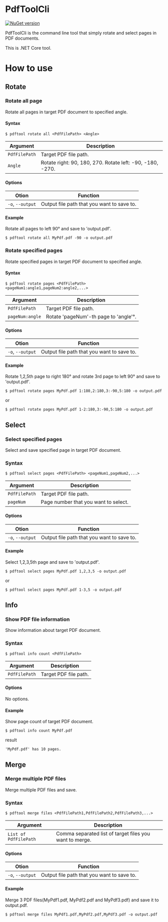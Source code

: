 # PdfToolCli
[![NuGet version](https://badge.fury.io/nu/pdftoolcli.svg)](https://badge.fury.io/nu/pdftoolcli)

PdfToolCli is the command line tool that simply rotate and select pages in PDF documents.

This is .NET Core tool.

# How to use

## Rotate

### Rotate all page

Rotate all pages in target PDF document to specified angle.

#### Syntax
```
$ pdftool rotate all <PdfFilePath> <Angle>
```

|Argument|Description|
|--|--|
|```PdfFilePath```|Target PDF file path.|
|```Angle```|Rotate right: 90, 180, 270. Rotate left: -90, -180, -270.|

#### Options

|Otion|Function|
|--|--|
|```-o```, ```--output```|Output file path that you want to save to.|

#### Example

Rotate all pages to left 90° and save to 'output.pdf'.

```
$ pdftool rotate all MyPdf.pdf -90 -o output.pdf
```

### Rotate specified pages

Rotate specified pages in target PDF document to specified angle.

#### Syntax

```
$ pdftool rotate pages <PdfFilePath> <pageNum1:angle1,pageNum2:angle2,...>
```

|Argument|Description|
|--|--|
|```PdfFilePath```|Target PDF file path.|
|```pageNum:angle```|Rotate 'pageNum'-th page to 'angle'°.|

#### Options

|Otion|Function|
|--|--|
|```-o```, ```--output```|Output file path that you want to save to.|

#### Example

Rotate 1,2,5th page to right 180° and rotate 3rd page to left 90° and save to 'output.pdf'. 

```
$ pdftool rotate pages MyPdf.pdf 1:180,2:180,3:-90,5:180 -o output.pdf
```

or

```
$ pdftool rotate pages MyPdf.pdf 1-2:180,3:-90,5:180 -o output.pdf
```

## Select

### Select specified pages

Select and save specified page in target PDF document.

### Syntax

```
$ pdftool select pages <PdfFilePath> <pageNum1,pageNum2,...>
```

|Argument|Description|
|--|--|
|```PdfFilePath```|Target PDF file path.|
|```pageNum```|Page number that you want to select.|

#### Options

|Otion|Function|
|--|--|
|```-o```, ```--output```|Output file path that you want to save to.|

#### Example

Select 1,2,3,5th page and save to 'output.pdf'.

```
$ pdftool select pages MyPdf.pdf 1,2,3,5 -o output.pdf
```

or

```
$ pdftool select pages MyPdf.pdf 1-3,5 -o output.pdf
```

## Info
### Show PDF file information

Show information about target PDF document.

### Syntax

```
$ pdftool info count <PdfFilePath>
```

|Argument|Description|
|--|--|
|```PdfFilePath```|Target PDF file path.|

#### Options

No options.

#### Example

Show page count of target PDF document.

```
$ pdftool info count MyPdf.pdf
```

result

```
'MyPdf.pdf' has 10 pages.
```

## Merge
### Merge multiple PDF files

Merge multiple PDF files and save.

### Syntax

```
$ pdftool merge files <PdfFilePath1,PdfFilePath2,PdfFilePath3,...>
```

|Argument|Description|
|--|--|
|```List of PdfFilePath```|Comma separated list of target files you want to merge.|
#### Options

|Otion|Function|
|--|--|
|```-o```, ```--output```|Output file path that you want to save to.|

#### Example

Merge 3 PDF files(MyPdf1.pdf, MyPdf2.pdf and MyPdf3.pdf) and save it to output.pdf.

```
$ pdftool merge files MyPdf1.pdf,MyPdf2.pdf,MyPdf3.pdf -o output.pdf
```

